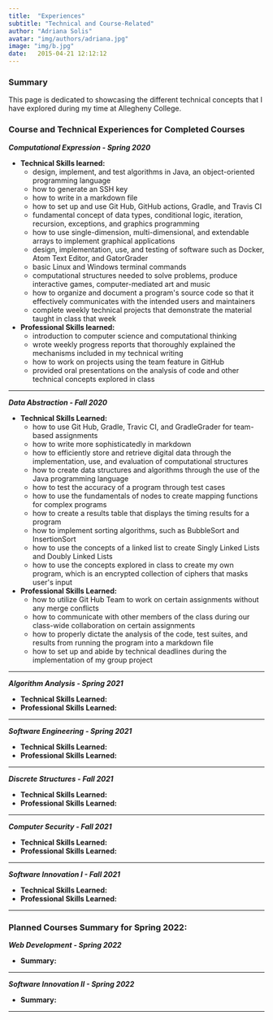 ```yaml
---
title:  "Experiences"
subtitle: "Technical and Course-Related"
author: "Adriana Solis"
avatar: "img/authors/adriana.jpg"
image: "img/b.jpg"
date:   2015-04-21 12:12:12
---
```


### Summary

This page is dedicated to showcasing the different technical concepts that I have explored during my time at Allegheny College.

### Course and Technical Experiences for Completed Courses

***Computational Expression - Spring 2020***
- **Technical Skills learned:**
  - design, implement, and test algorithms in Java, an object-oriented programming language
  - how to generate an SSH key
  - how to write in a markdown file
  - how to set up and use Git Hub, GitHub actions, Gradle, and Travis CI
  - fundamental concept of data types, conditional logic, iteration, recursion, exceptions, and graphics programming
  - how to use single-dimension, multi-dimensional, and extendable arrays to implement graphical applications
  - design, implementation, use, and testing of software such as Docker, Atom Text Editor, and GatorGrader
  - basic Linux and Windows terminal commands
  - computational structures needed to solve problems, produce interactive games, computer-mediated art and music
  - how to organize and document a program's source code so that it effectively communicates with the intended users and maintainers
  - complete weekly technical projects that demonstrate the material taught in class that week
- **Professional Skills learned:**
  - introduction to computer science and computational thinking
  - wrote weekly progress reports that thoroughly explained the mechanisms included in my technical writing
  - how to work on projects using the team feature in GitHub
  - provided oral presentations on the analysis of code and other technical concepts explored in class

_______________________________________________________________________________


***Data Abstraction - Fall 2020***
- **Technical Skills Learned:**
  - how to use Git Hub, Gradle, Travic CI, and GradleGrader for team-based assignments
  - how to write more sophisticatedly in markdown
  - how to efficiently store and retrieve digital data through the implementation, use, and evaluation of computational structures
  - how to create data structures and algorithms through the use of the Java programming language
  - how to test the accuracy of a program through test cases
  - how to use the fundamentals of nodes to create mapping functions for complex programs
  - how to create a results table that displays the timing results for a program
  - how to implement sorting algorithms, such as BubbleSort and InsertionSort
  - how to use the concepts of a linked list to create Singly Linked Lists and Doubly Linked Lists
  - how to use the concepts explored in class to create my own program, which is an encrypted collection of ciphers that masks user's input
- **Professional Skills Learned:**
  - how to utilize Git Hub Team to work on certain assignments without any merge conflicts
  - how to communicate with other members of the class during our class-wide collaboration on certain assignments
  - how to properly dictate the analysis of the code, test suites, and results from running the program into a markdown file
  - how to set up and abide by technical deadlines during the implementation of my group project


_______________________________________________________________________________


***Algorithm Analysis - Spring 2021***
- **Technical Skills Learned:**
- **Professional Skills Learned:**

_______________________________________________________________________________


***Software Engineering - Spring 2021***
- **Technical Skills Learned:**
- **Professional Skills Learned:**

_______________________________________________________________________________


***Discrete Structures - Fall 2021***
- **Technical Skills Learned:**
- **Professional Skills Learned:**

_______________________________________________________________________________


***Computer Security - Fall 2021***
- **Technical Skills Learned:**
- **Professional Skills Learned:**

_______________________________________________________________________________


***Software Innovation I - Fall 2021***
- **Technical Skills Learned:**
- **Professional Skills Learned:**

_______________________________________________________________________________


### Planned Courses Summary for Spring 2022:


***Web Development - Spring 2022***
- **Summary:**

_______________________________________________________________________________


***Software Innovation II - Spring 2022***
- **Summary:**

_______________________________________________________________________________
